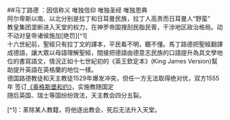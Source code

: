 

##马丁路德 ：因信称义  唯独信仰 唯独圣经 唯独恩典  
阿尔卑斯以南、以北分别是拉丁和日耳曼民族，拉丁人高贵而日耳曼人“野蛮”  
教皇集团垄断进入天堂的权力，在神罗帝国搜刮民脂民膏，干涉地区政治格局。动不动对皇帝诸侯施加[绝罚][^1]  
十六世紀前，聖經只有拉丁文的譯本，平民看不明，聽不懂。馬丁路德把聖經翻譯成德語，讓大眾以母語理解聖經，間接把德語由德意志民族的口語提升為具文學地位的書寫語文，情況正如十七世紀初的《英王欽定本》(King James Version)幫助提升英語在英格蘭的地位一樣。  
德国路德教徒和天主教徒1529年爆发冲突，但任一方无法取得绝对优，双方1555年 签订[《奥格斯堡和约》](https://zh.wikipedia.org/wiki/%E5%A5%A7%E6%A0%BC%E6%96%AF%E5%A0%A1%E5%92%8C%E7%B4%84)，实施教随国定  
随后英国、瑞士等国纷纷效法，天主教会四分五裂。



[^1]：革除某人教籍，将他逐出教会，死后无法升入天堂。  
